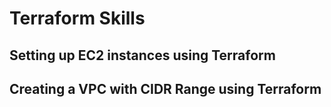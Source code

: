 # Terraform Skills


## Setting up EC2 instances using Terraform


## Creating a VPC with CIDR Range using Terraform
